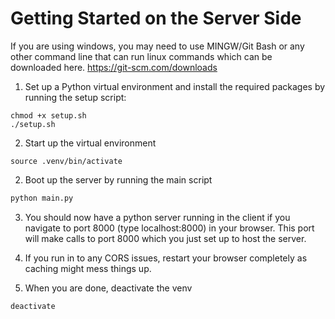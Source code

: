 # Getting Started on the Server Side
If you are using windows, you may need to use MINGW/Git Bash or any other command line that can run linux commands which can be downloaded here. https://git-scm.com/downloads
1. Set up a Python virtual environment and install the required packages by running the setup script:
```shell
chmod +x setup.sh
./setup.sh
```

2. Start up the virtual environment
```shell
source .venv/bin/activate
```

2. Boot up the server by running the main script
```bash
python main.py
```

3. You should now have a python server running in the client if you navigate to port 8000 (type localhost:8000) in your browser. This port will make calls to port 8000 which you just set up to host the server.

4. If you run in to any CORS issues, restart your browser completely as caching might mess things up.

5. When you are done, deactivate the venv
```bash
deactivate
```
